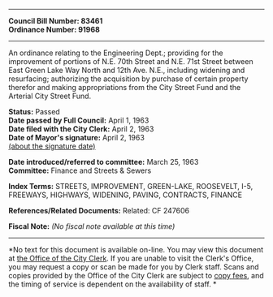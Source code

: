 * * * * *  
  
**Council Bill Number: [](#h0)[](#h2)83461**   
**Ordinance Number: 91968**  
  
* * * * *  
  
An ordinance relating to the Engineering Dept.; providing for the improvement of portions of N.E. 70th Street and N.E. 71st Street between East Green Lake Way North and 12th Ave. N.E., including widening and resurfacing; authorizing the acquisition by purchase of certain property therefor and making appropriations from the City Street Fund and the Arterial City Street Fund.  
  
**Status:** Passed   
**Date passed by Full Council:** April 1, 1963   
**Date filed with the City Clerk:** April 2, 1963   
**Date of Mayor's signature:** April 2, 1963   
[(about the signature date)](/~public/approvaldate.htm)   
  
  
**Date introduced/referred to committee:** March 25, 1963   
**Committee:** Finance and Streets & Sewers   
  
**Index Terms:** STREETS, IMPROVEMENT, GREEN-LAKE, ROOSEVELT, I-5, FREEWAYS, HIGHWAYS, WIDENING, PAVING, CONTRACTS, FINANCE  
  
**References/Related Documents:** Related: CF 247606  
  
**Fiscal Note:** *(No fiscal note available at this time)*  
  
* * * * *  
  
*No text for this document is available on-line. You may view this document at [the Office of the City Clerk](http://www.seattle.gov/leg/clerk/contactUs.htm). If you are unable to visit the Clerk's Office, you may request a copy or scan be made for you by Clerk staff. Scans and copies provided by the Office of the City Clerk are subject to [copy fees](http://clerk.seattle.gov/~public/clerkfees.htm), and the timing of service is dependent on the availability of staff. *  
  
  

